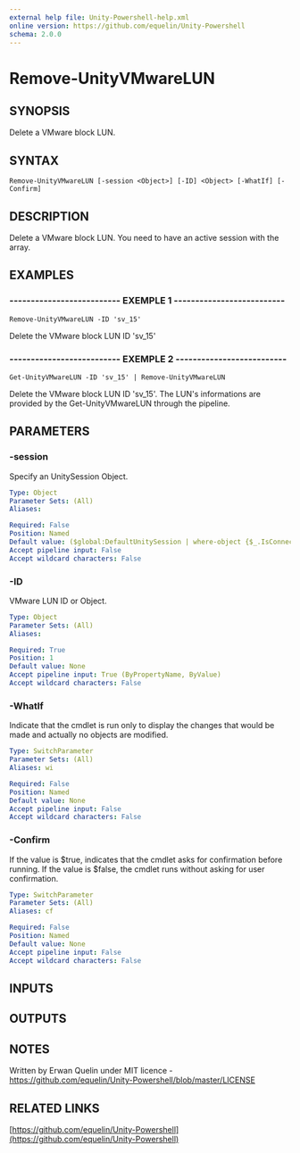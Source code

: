 ```yaml
---
external help file: Unity-Powershell-help.xml
online version: https://github.com/equelin/Unity-Powershell
schema: 2.0.0
---
```


# Remove-UnityVMwareLUN

## SYNOPSIS
Delete a VMware block LUN.

## SYNTAX

```
Remove-UnityVMwareLUN [-session <Object>] [-ID] <Object> [-WhatIf] [-Confirm]
```

## DESCRIPTION
Delete a VMware block LUN.
You need to have an active session with the array.

## EXAMPLES

### -------------------------- EXEMPLE 1 --------------------------
```
Remove-UnityVMwareLUN -ID 'sv_15'
```

Delete the VMware block LUN ID 'sv_15'

### -------------------------- EXEMPLE 2 --------------------------
```
Get-UnityVMwareLUN -ID 'sv_15' | Remove-UnityVMwareLUN
```

Delete the VMware block LUN ID 'sv_15'.
The LUN's informations are provided by the Get-UnityVMwareLUN through the pipeline.

## PARAMETERS

### -session
Specify an UnitySession Object.

```yaml
Type: Object
Parameter Sets: (All)
Aliases: 

Required: False
Position: Named
Default value: ($global:DefaultUnitySession | where-object {$_.IsConnected -eq $true})
Accept pipeline input: False
Accept wildcard characters: False
```

### -ID
VMware LUN ID or Object.

```yaml
Type: Object
Parameter Sets: (All)
Aliases: 

Required: True
Position: 1
Default value: None
Accept pipeline input: True (ByPropertyName, ByValue)
Accept wildcard characters: False
```

### -WhatIf
Indicate that the cmdlet is run only to display the changes that would be made and actually no objects are modified.

```yaml
Type: SwitchParameter
Parameter Sets: (All)
Aliases: wi

Required: False
Position: Named
Default value: None
Accept pipeline input: False
Accept wildcard characters: False
```

### -Confirm
If the value is $true, indicates that the cmdlet asks for confirmation before running.
If the value is $false, the cmdlet runs without asking for user confirmation.

```yaml
Type: SwitchParameter
Parameter Sets: (All)
Aliases: cf

Required: False
Position: Named
Default value: None
Accept pipeline input: False
Accept wildcard characters: False
```

## INPUTS

## OUTPUTS

## NOTES
Written by Erwan Quelin under MIT licence - https://github.com/equelin/Unity-Powershell/blob/master/LICENSE

## RELATED LINKS

[https://github.com/equelin/Unity-Powershell](https://github.com/equelin/Unity-Powershell)

